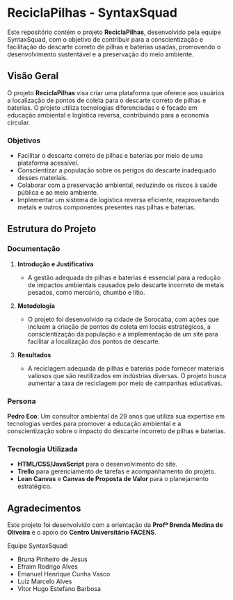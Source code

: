 # ReciclaPilhas - SyntaxSquad

Este repositório contém o projeto **ReciclaPilhas**, desenvolvido pela equipe SyntaxSquad, com o objetivo de contribuir para a conscientização e facilitação do descarte correto de pilhas e baterias usadas, promovendo o desenvolvimento sustentável e a preservação do meio ambiente.

## Visão Geral

O projeto **ReciclaPilhas** visa criar uma plataforma que oferece aos usuários a localização de pontos de coleta para o descarte correto de pilhas e baterias. O projeto utiliza tecnologias diferenciadas e é focado em educação ambiental e logística reversa, contribuindo para a economia circular.

### Objetivos

- Facilitar o descarte correto de pilhas e baterias por meio de uma plataforma acessível.
- Conscientizar a população sobre os perigos do descarte inadequado desses materiais.
- Colaborar com a preservação ambiental, reduzindo os riscos à saúde pública e ao meio ambiente.
- Implementar um sistema de logística reversa eficiente, reaproveitando metais e outros componentes presentes nas pilhas e baterias.

## Estrutura do Projeto

### Documentação

1. **Introdução e Justificativa**
   - A gestão adequada de pilhas e baterias é essencial para a redução de impactos ambientais causados pelo descarte incorreto de metais pesados, como mercúrio, chumbo e lítio.
   
2. **Metodologia**
   - O projeto foi desenvolvido na cidade de Sorocaba, com ações que incluem a criação de pontos de coleta em locais estratégicos, a conscientização da população e a implementação de um site para facilitar a localização dos pontos de descarte.

3. **Resultados**
   - A reciclagem adequada de pilhas e baterias pode fornecer materiais valiosos que são reutilizados em indústrias diversas. O projeto busca aumentar a taxa de reciclagem por meio de campanhas educativas.

### Persona

**Pedro Eco**: Um consultor ambiental de 29 anos que utiliza sua expertise em tecnologias verdes para promover a educação ambiental e a conscientização sobre o impacto do descarte incorreto de pilhas e baterias.

### Tecnologia Utilizada

- **HTML/CSS/JavaScript** para o desenvolvimento do site.
- **Trello** para gerenciamento de tarefas e acompanhamento do projeto.
- **Lean Canvas** e **Canvas de Proposta de Valor** para o planejamento estratégico.


## Agradecimentos

Este projeto foi desenvolvido com a orientação da **Profª Brenda Medina de Oliveira** e o apoio do **Centro Universitário FACENS**.

Equipe SyntaxSquad:
- Bruna Pinheiro de Jesus
- Efraim Rodrigo Alves
- Emanuel Henrique Cunha Vasco
- Luiz Marcelo Alves
- Vitor Hugo Estefano Barbosa

